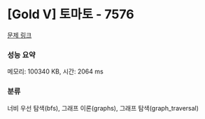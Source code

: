 # [Gold V] 토마토 - 7576 

[문제 링크](https://www.acmicpc.net/problem/7576) 

### 성능 요약

메모리: 100340 KB, 시간: 2064 ms

### 분류

너비 우선 탐색(bfs), 그래프 이론(graphs), 그래프 탐색(graph_traversal)

